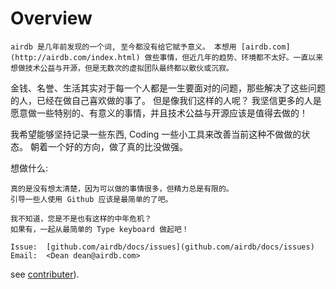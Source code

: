 Overview
===================

    airdb 是几年前发现的一个词, 至今都没有给它赋予意义。 本想用 [airdb.com](http://airdb.com/index.html) 做些事情，但近几年的趋势、环境都不太好。一直以来想做技术公益与开源，但是无数次的虚拟团队最终都以散伙或沉寂。

   金钱、名誉、生活其实对于每一个人都是一生要面对的问题，那些解决了这些问题的人，已经在做自己喜欢做的事了。 但是像我们这样的人呢？ 我坚信更多的人是愿意做一些特别的、有意义的事情，并且技术公益与开源应该是值得去做的！

   我希望能够坚持记录一些东西, Coding 一些小工具来改善当前这种不做做的状态。 朝着一个好的方向，做了真的比没做强。

想做什么:

    真的是没有想太清楚，因为可以做的事情很多，但精力总是有限的。
    引导一些人使用 Github 应该是最简单的了吧。

    我不知道，您是不是也有这样的中年危机？
    如果有，一起从最简单的 Type keyboard 做起吧！

    Issue:  [github.com/airdb/docs/issues](github.com/airdb/docs/issues)
    Email:  <Dean dean@airdb.com>

see [contributer](02_practice.md)).

